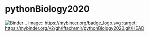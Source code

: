 # pythonBiology2020

[![Binder](https://mybinder.org/badge_logo.svg)](https://mybinder.org/v2/gh/iftachamir/pythonBiology2020.git/HEAD)
.. image:: https://mybinder.org/badge_logo.svg
 :target: https://mybinder.org/v2/gh/iftachamir/pythonBiology2020.git/HEAD
